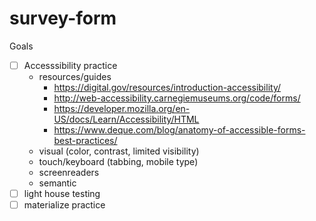 # survey-form

Goals 
- [ ] Accesssibility practice 
    - resources/guides
        - https://digital.gov/resources/introduction-accessibility/
        - http://web-accessibility.carnegiemuseums.org/code/forms/
        - https://developer.mozilla.org/en-US/docs/Learn/Accessibility/HTML
        - https://www.deque.com/blog/anatomy-of-accessible-forms-best-practices/
    - visual (color, contrast, limited visibility)
    - touch/keyboard (tabbing, mobile type)
    - screenreaders
    - semantic
- [ ] light house testing
- [ ] materialize practice